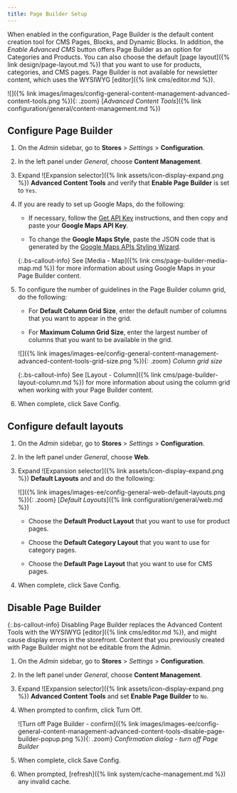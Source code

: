 ```yaml
---
title: Page Builder Setup
---
```


When enabled in the configuration, Page Builder is the default content creation tool for CMS Pages, Blocks, and Dynamic Blocks. In addition, the _Enable Advanced CMS_ button offers Page Builder as an option for Categories and Products. You can also choose the default [page layout]({% link design/page-layout.md %}) that you want to use for products, categories, and CMS pages. Page Builder is not available for newsletter content, which uses the WYSIWYG [editor]({% link cms/editor.md %}).

![]({% link images/images/config-general-content-management-advanced-content-tools.png %}){: .zoom}
[_Advanced Content Tools_]({% link configuration/general/content-management.md %})

## Configure Page Builder

1. On the _Admin_ sidebar, go to **Stores** > _Settings_ > **Configuration**.

1. In the left panel under _General_, choose **Content Management**.

1. Expand ![Expansion selector]({% link assets/icon-display-expand.png %}) **Advanced Content Tools** and verify that **Enable Page Builder** is set to `Yes`.

1. If you are ready to set up Google Maps, do the following:

   - If necessary, follow the [Get API Key][1] instructions, and then copy and paste your **Google Maps API Key**.

   - To change the **Google Maps Style**, paste the JSON code that is generated by the [Google Maps APIs Styling Wizard][2].

   {:.bs-callout-info}
   See [Media - Map]({% link cms/page-builder-media-map.md %}) for more information about using Google Maps in your Page Builder content.

1. To configure the number of guidelines in the Page Builder column grid, do the following:

   - For **Default Column Grid Size**, enter the default number of columns that you want to appear in the grid.

   - For **Maximum Column Grid Size**, enter the largest number of columns that you want to be available in the grid.

   ![]({% link images/images-ee/config-general-content-management-advanced-content-tools-grid-size.png %}){: .zoom}
   _Column grid size_

   {:.bs-callout-info}
   See [Layout - Column]({% link cms/page-builder-layout-column.md %}) for more information about using the column grid when working with your Page Builder content.

1. When complete, click <span class="btn">Save Config</span>.

## Configure default layouts

1. On the _Admin_ sidebar, go to **Stores** > _Settings_ > **Configuration**.

1. In the left panel under _General_, choose **Web**.

1. Expand ![Expansion selector]({% link assets/icon-display-expand.png %}) **Default Layouts** and and do the following:

   ![]({% link images/images-ee/config-general-web-default-layouts.png %}){: .zoom}
   [_Default Layouts_]({% link configuration/general/web.md %})

   - Choose the **Default Product Layout** that you want to use for product pages.

   - Choose the **Default Category Layout** that you want to use for category pages.

   - Choose the **Default Page Layout** that you want to use for CMS pages.

1. When complete, click <span class="btn">Save Config</span>.

## Disable Page Builder

{:.bs-callout-info}
Disabling Page Builder replaces the Advanced Content Tools with the WYSIWYG [editor]({% link cms/editor.md %}), and might cause display errors in the storefront. Content that you previously created with Page Builder might not be editable from the Admin.

1. On the _Admin_ sidebar, go to **Stores** > _Settings_ > **Configuration**.

1. In the left panel under _General_, choose **Content Management**.

1. Expand ![Expansion selector]({% link assets/icon-display-expand.png %}) **Advanced Content Tools** and set **Enable Page Builder** to `No`.

1. When prompted to confirm, click <span class="btn">Turn Off</span>.

   ![Turn off Page Builder - confirm]({% link images/images-ee/config-general-content-management-advanced-content-tools-disable-page-builder-popup.png %}){: .zoom}
   _Confirmation dialog - turn off Page Builder_

1. When complete, click <span class="btn">Save Config</span>.

1. When prompted, [refresh]({% link system/cache-management.md %}) any invalid cache.

[1]: https://developers.google.com/maps/documentation/javascript/get-api-key
[2]: https://mapstyle.withgoogle.com/
